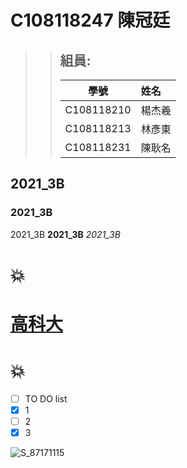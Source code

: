 # C108118247 陳冠廷
>> ## 組員:
>>  學號       |  姓名 
>> ------------|:-----
>> C108118210 | 楊杰羲
>> C108118213 | 林彥東
>> C108118231 | 陳耿名
## 2021_3B
### 2021_3B
2021_3B **2021_3B** *2021_3B*
# 💥
# [高科大](https://www.nkust.edu.tw/p/405-1000-5181,c2113.php)
# 💥
- [ ] TO DO list
- [x] 1
- [ ] 2
- [x] 3

![S_87171115](https://user-images.githubusercontent.com/91523666/135045415-adff1d93-6dbd-4cf1-83a1-c41788055e65.jpg "NKUST")
